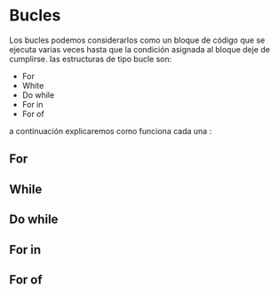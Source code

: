 # Bucles

Los bucles podemos considerarlos como un bloque de código que se ejecuta varias veces hasta que la condición asignada al bloque deje de cumplirse.
las estructuras de tipo bucle son:

* For  
* White
* Do while
* For in
* For of

a continuación explicaremos como funciona cada una :

## For

## While

## Do while

## For in

## For of



